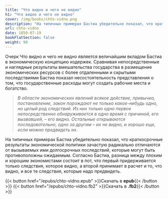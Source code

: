 ```yaml
---
title: "Что видно и чего не видно"
h1: "Что видно и чего не видно"
cover: /img/books/chto-vidno.png
description: "На типичных примерах Бастиа убедительно показал, что краткосрочные результаты экономической политики зачастую радикально отличаются от вызываемых ими долгосрочных последствий, которые могут быть противоположны ожидаемым."
url: chto-vidno
date: 1850-07-19
bookFlatSection: false
weight: 90
--- 
```


Очерк Что видно и чего не видно является величайшим вкладом Бастиа в экономическую концепцию издержек. Сравнивая непосредственные и наглядные результаты вмешательства государства в размещение экономических ресурсов с более отдаленными и скрытыми последствиями Бастиа показал несостоятельность представления о том, что государственные расходы могут создать рабочие места и богатство. 

> _В области экономических явлений всякое действие, привычка, постановление, закон порождают не только какое-нибудь одно, но целый род следствий. Из них только одно первое непосредственно обнаруживается в одно время с причиной, его вызвавшей, – его видно. Остальные открываются последовательно, одно за другим – их не видно, и хорошо еще, если можно предвидеть их._

На типичных примерах Бастиа убедительно показал, что краткосрочные результаты экономической политики зачастую радикально отличаются от вызываемых ими долгосрочных последствий, которые могут быть противоположны ожидаемым. Согласно Бастиа, разница между плохим и хорошим экономистами состоит в пот, что первый придерживается только следствия, которое видно, а второй принимает в расчет и то, что видно, и все те следствия, которые надо предвидеть.

{{< button href="/epubs/chto-vidno.epub" >}}Скачать в __epub__{{< /button >}} {{< button href="/epubs/chto-vidno.fb2" >}}Скачать в __.fb2__{{< /button >}}

